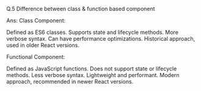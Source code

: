 Q.5 Difference between class & function based component

Ans: Class Component:

Defined as ES6 classes. Supports state and lifecycle methods. More verbose syntax. Can have performance optimizations. Historical approach, used in older React versions.

Functional Component:

Defined as JavaScript functions. Does not support state or lifecycle methods. Less verbose syntax. Lightweight and performant. Modern approach, recommended in newer React versions.